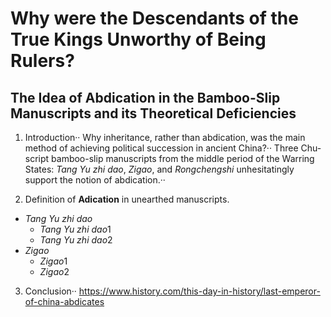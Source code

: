 # Why were the Descendants of the True Kings Unworthy of Being Rulers? 
## The Idea of Abdication in the Bamboo-Slip Manuscripts and its Theoretical Deficiencies

1. Introduction··
Why inheritance, rather than abdication, was the main method of achieving political succession in ancient China?··
Three Chu-script bamboo-slip manuscripts from the middle period of the Warring States: *Tang Yu zhi dao*, *Zigao*, and *Rongchengshi* unhesitatingly support the notion of abdication.··

2. Definition of **Adication** in unearthed manuscripts. 
* *Tang Yu zhi dao*
  * *Tang Yu zhi dao*1
  * *Tang Yu zhi dao*2
* *Zigao*
  * *Zigao*1
  * *Zigao*2

3. Conclusion··
<https://www.history.com/this-day-in-history/last-emperor-of-china-abdicates>
